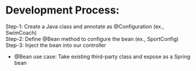 # Development Process:
Step-1: Create a Java class and annotate as @Configuration (ex., SwimCoach) <br>
Step-2: Define @Bean method to configure the bean (ex., SportConfig) <br>
Step-3: Inject the bean into our controller <br>

- @Bean use case: Take existing third-party class and expose as a Spring bean
